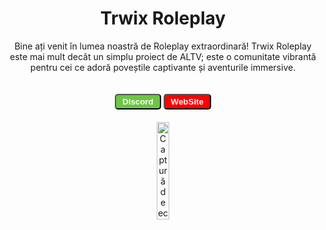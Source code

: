 <h1 align="center">Trwix Roleplay</h1>

<p align="center">Bine ați venit în lumea noastră de Roleplay extraordinară! Trwix Roleplay este mai mult decât un simplu proiect de ALTV; este o comunitate vibrantă pentru cei ce adoră poveștile captivante și aventurile immersive.</p>

<div align="center">
  <button style="background-color: #6cc644; color: #ffffff; padding: 3px 10px; border-radius: 5px; text-decoration: none; font-weight: bold; margin-top: 20px;">Discord</button>
  <button style="background-color: #ff0000; color: #ffffff; padding: 3px 10px; border-radius: 5px; text-decoration: none; font-weight: bold; margin-top: 20px;">WebSite</button>
</div>

<div align="center">
  <img src="https://i.imgur.com/vy1dsCL.png" alt="Captură de ecran din joc" style="width: 20%; border-radius: 10px; margin-top: 20px;">
</div>
